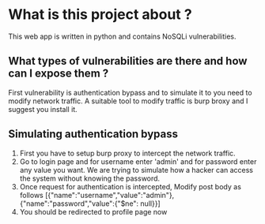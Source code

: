 
What is this project about ?
============================ 

This web app is written in python and contains NoSQLi vulnerabilities. 

What types of vulnerabilities are there and how can I expose them ?
--------------------------

First vulnerability is authentication bypass and to simulate it to you need to modify network traffic. A suitable tool to modify traffic is burp broxy and I suggest you install it.

Simulating authentication bypass
-------------

1. First you have to setup burp proxy to intercept the network traffic.
2. Go to login page and for username enter 'admin' and for password enter any value you want. We are trying to simulate how a hacker can access the system without knowing the password.
3. Once request for authentication is intercepted, Modify post body as follows
[{"name":"username","value":"admin"},{"name":"password","value":{"$ne": null}}]
4. You should be redirected to profile page now
